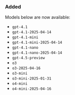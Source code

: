 <!--
A new scriv changelog fragment.

Uncomment the section that is right (remove the HTML comment wrapper).
-->

<!--
### Removed

- A bullet item for the Removed category.

-->
### Added

Models below are now available:

* `gpt-4.1`
* `gpt-4.1-2025-04-14`
* `gpt-4.1-mini`
* `gpt-4.1-mini-2025-04-14`
* `gpt-4.1-nano`
* `gpt-4.1-nano-2025-04-14`
* `gpt-4.5-preview`
* `o3`
* `o3-2025-04-16`
* `o3-mini`
* `o3-mini-2025-01-31`
* `o4-mini`
* `o4-mini-2025-04-16`


<!--
### Changed

- A bullet item for the Changed category.

-->
<!--
### Deprecated

- A bullet item for the Deprecated category.

-->
<!--
### Fixed

- A bullet item for the Fixed category.

-->
<!--
### Security

- A bullet item for the Security category.

-->
